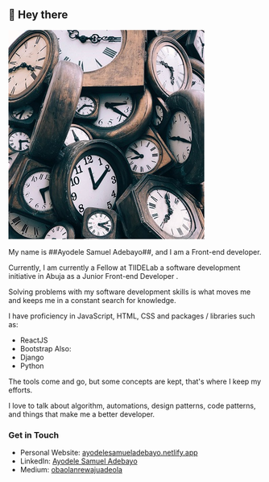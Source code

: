 ## 👋 Hey there

![Readme Cover](https://github.com/unclebay143/unclebay143/blob/master/cover.jpg)

My name is ##Ayodele Samuel Adebayo##, and I am a Front-end developer.

Currently, I am currently a Fellow at TIIDELab a software development initiative in Abuja as a Junior Front-end Developer .

Solving problems with my software development skills is what moves me and keeps me in a constant search for knowledge.

I have proficiency in JavaScript, HTML, CSS and packages / libraries such as:
- ReactJS
- Bootstrap
Also:
- Django
- Python

The tools come and go, but some concepts are kept, that's where I keep my efforts.

I love to talk about algorithm, automations, design patterns, code patterns, and things that make me a better developer.

### Get in Touch
* Personal Website: [ayodelesamueladebayo.netlify.app](http://ayodelesamueladebayo.netlify.app/)
* LinkedIn: [Ayodele Samuel Adebayo](https://www.linkedin.com/in/ayodele-samuel-ayodele-55902819a/)
* Medium: [obaolanrewajuadeola](https://medium.com/@obaolanrewajuadeola)

